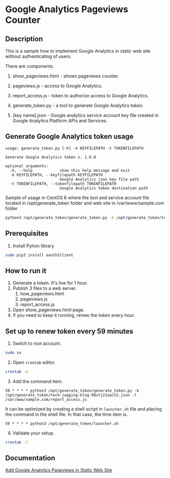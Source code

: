 # Google Analytics Pageviews Counter

## Description

This is a sample how to implement Google Analytics in static web site without authenticating of users.

There are components.

1. show_pageviews.html - shows pageviews counter.

2. pageviews.js - access to Google Analytics.

3. report_access.js - token to authorize access to Google Analytics.

4. generate_token.py - a tool to generate Google Analytics token.

5. [key name].json - Google analytics service account key file created in Google Analytics Platform APIs and Services.  

## Generate Google Analytics token usage

```
usage: generate_token.py [-h] -k KEYFILEPATH -t TOKENFILEPATH

Generate Google Analytics token v. 1.0.0

optional arguments:
  -h, --help            show this help message and exit
  -k KEYFILEPATH, --keyfilepath KEYFILEPATH
                        Google Analytics json key file path
  -t TOKENFILEPATH, --tokenfilepath TOKENFILEPATH
                        Google Analytics token destination path
``` 

Sample of usage in CentOS 8 where the tool and service account file located in /opt/generate_token folder and web site in /var/www/sample.com folder


```bash
python3 /opt/generate_token/generate_token.py -k /opt/generate_token/tech-jogging-blog-98stj21aac52.json -t /var/www/sample.com/report_access.js
``` 

## Prerequisites

1. Install Pyhon library

```bash
sudo pip3 install oauth2client
```

## How to run it

1. Generate a token. It's live for 1 hour.
2. Publish 3 files to a web server.
   1. how_pageviews.html
   2. pageviews.js
   3. report_access.js
3. Open show_pageviews.html page. 
4. If you need to keep it running, renew the token every hour.

## Set up to renew token every 59 minutes

1. Switch to root account.

```bash
sudo su
```

2. Open `crontab` editor.

```bash
crontab -e
```

3. Add the command item.

```
59 * * * * python3 /opt/generate_token/generate_token.py -k /opt/generate_token/tech-jogging-blog-98stj21aac52.json -t /var/www/sample.com/report_access.js
```

It can be optimized by creating a shell script in `launcher.sh` file and placing the command in the shell file. In that case, the time item is.

```
59 * * * * python3 /opt/generate_token/launcher.sh
```

4. Validate your setup.

```bash
crontab -l
```

## Documentation

[Add Google Analytics Pageviews in Static Web Site](https://techjogging.com/add-google-analytics-pageviews-static-web-site.html)
  